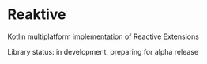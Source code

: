 # Reaktive
Kotlin multiplatform implementation of Reactive Extensions

Library status: in development, preparing for alpha release
